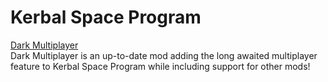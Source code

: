 # Kerbal Space Program

[Dark Multiplayer](https://d-mp.org/)    
Dark Multiplayer is an up-to-date mod adding the long awaited multiplayer feature to Kerbal Space Program while including support for other mods!
